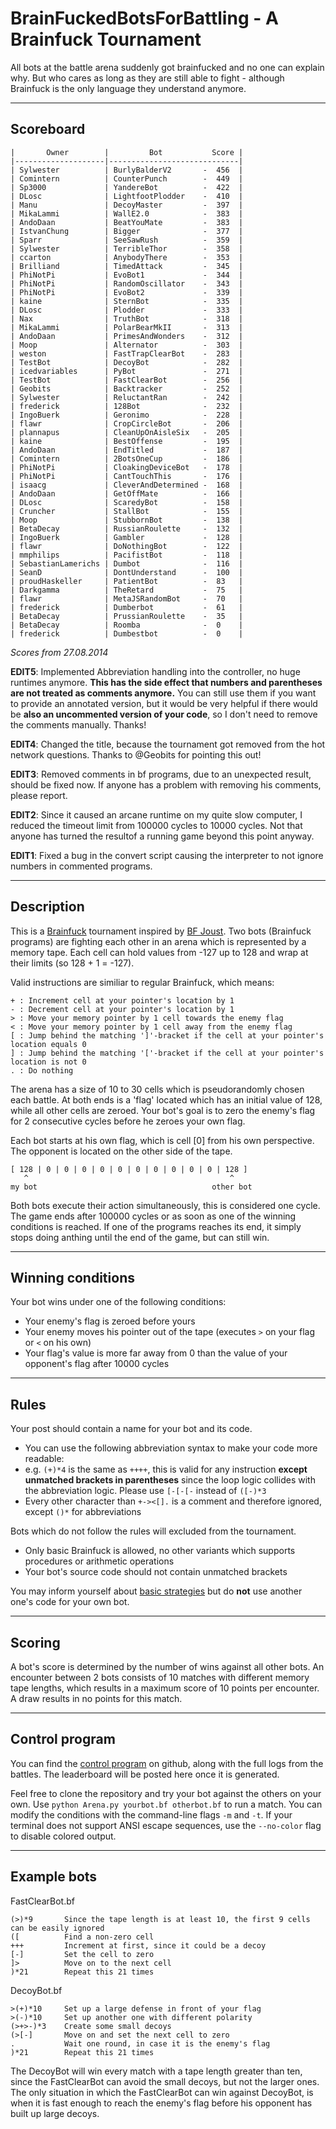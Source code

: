 BrainFuckedBotsForBattling - A Brainfuck Tournament
===================================================

All bots at the battle arena suddenly got brainfucked and no one can explain why. But who cares as long as they are still able to fight - although Brainfuck is the only language they understand anymore.

---

Scoreboard
----------

    |       Owner        |         Bot           Score |
    |--------------------|-----------------------------|
    | Sylwester          | BurlyBalderV2       -  456  |
    | Comintern          | CounterPunch        -  449  |
    | Sp3000             | YandereBot          -  422  |
    | DLosc              | LightfootPlodder    -  410  |
    | Manu               | DecoyMaster         -  397  |
    | MikaLammi          | WallE2.0            -  383  |
    | AndoDaan           | BeatYouMate         -  383  |
    | IstvanChung        | Bigger              -  377  |
    | Sparr              | SeeSawRush          -  359  |
    | Sylwester          | TerribleThor        -  358  |
    | ccarton            | AnybodyThere        -  353  |
    | Brilliand          | TimedAttack         -  345  |
    | PhiNotPi           | EvoBot1             -  344  |
    | PhiNotPi           | RandomOscillator    -  343  |
    | PhiNotPi           | EvoBot2             -  339  |
    | kaine              | SternBot            -  335  |
    | DLosc              | Plodder             -  333  |
    | Nax                | TruthBot            -  318  |
    | MikaLammi          | PolarBearMkII       -  313  |
    | AndoDaan           | PrimesAndWonders    -  312  |
    | Moop               | Alternator          -  303  |
    | weston             | FastTrapClearBot    -  283  |
    | TestBot            | DecoyBot            -  282  |
    | icedvariables      | PyBot               -  271  |
    | TestBot            | FastClearBot        -  256  |
    | Geobits            | Backtracker         -  252  |
    | Sylwester          | ReluctantRan        -  242  |
    | frederick          | 128Bot              -  232  |
    | IngoBuerk          | Geronimo            -  228  |
    | flawr              | CropCircleBot       -  206  |
    | plannapus          | CleanUpOnAisleSix   -  205  |
    | kaine              | BestOffense         -  195  |
    | AndoDaan           | EndTitled           -  187  |
    | Comintern          | 2BotsOneCup         -  186  |
    | PhiNotPi           | CloakingDeviceBot   -  178  |
    | PhiNotPi           | CantTouchThis       -  176  |
    | isaacg             | CleverAndDetermined -  168  |
    | AndoDaan           | GetOffMate          -  166  |
    | DLosc              | ScaredyBot          -  158  |
    | Cruncher           | StallBot            -  155  |
    | Moop               | StubbornBot         -  138  |
    | BetaDecay          | RussianRoulette     -  132  |
    | IngoBuerk          | Gambler             -  128  |
    | flawr              | DoNothingBot        -  122  |
    | mmphilips          | PacifistBot         -  118  |
    | SebastianLamerichs | Dumbot              -  116  |
    | SeanD              | DontUnderstand      -  100  |
    | proudHaskeller     | PatientBot          -  83   |
    | Darkgamma          | TheRetard           -  75   |
    | flawr              | MetaJSRandomBot     -  70   |
    | frederick          | Dumberbot           -  61   |
    | BetaDecay          | PrussianRoulette    -  35   |
    | BetaDecay          | Roomba              -  0    |
    | frederick          | Dumbestbot          -  0    |

_Scores from 27.08.2014_

__EDIT5__: Implemented Abbreviation handling into the controller, no huge runtimes anymore. __This has the side effect that numbers and parentheses are not treated as comments anymore.__ You can still use them if you want to provide an annotated version, but it would be very helpful if there would be __also an uncommented version of your code__, so I don't need to remove the comments manually. Thanks!

__EDIT4__: Changed the title, because the tournament got removed from the hot network questions. Thanks to @Geobits for pointing this out!

__EDIT3__: Removed comments in bf programs, due to an unexpected result, should be fixed now. If anyone has a problem with removing his comments, please report.

__EDIT2__: Since it caused an arcane runtime on my quite slow computer, I reduced the timeout limit from 100000 cycles to 10000 cycles. Not that anyone has turned the resultof a running game beyond this point anyway.

__EDIT1__: Fixed a bug in the convert script causing the interpreter to not ignore numbers in commented programs.

---

Description
-----------

This is a [Brainfuck](http://esolangs.org/wiki/Brainfuck) tournament inspired by [BF Joust](http://esolangs.org/wiki/BF_Joust). Two bots (Brainfuck programs) are fighting each other in an arena which is represented by a memory tape. Each cell can hold values from -127 up to 128 and wrap at their limits (so 128 + 1 = -127).

Valid instructions are similiar to regular Brainfuck, which means:

    + : Increment cell at your pointer's location by 1
    - : Decrement cell at your pointer's location by 1
    > : Move your memory pointer by 1 cell towards the enemy flag
    < : Move your memory pointer by 1 cell away from the enemy flag
    [ : Jump behind the matching ']'-bracket if the cell at your pointer's location equals 0
    ] : Jump behind the matching '['-bracket if the cell at your pointer's location is not 0
    . : Do nothing

The arena has a size of 10 to 30 cells which is pseudorandomly chosen each battle. At both ends is a 'flag' located which has an initial value of 128, while all other cells are zeroed. Your bot's goal is to zero the enemy's flag for 2 consecutive cycles before he zeroes your own flag.

Each bot starts at his own flag, which is cell [0] from his own perspective. The opponent is located on the other side of the tape.

	[ 128 | 0 | 0 | 0 | 0 | 0 | 0 | 0 | 0 | 0 | 0 | 128 ]
	   ^											 ^
	my bot										 other bot

Both bots execute their action simultaneously, this is considered one cycle. The game ends after 100000 cycles or as soon as one of the winning conditions is reached. If one of the programs reaches its end, it simply stops doing anthing until the end of the game, but can still win.

---

Winning conditions
------------------

Your bot wins under one of the following conditions:

* Your enemy's flag is zeroed before yours
* Your enemy moves his pointer out of the tape (executes `>` on your flag or `<` on his own)
* Your flag's value is more far away from 0 than the value of your opponent's flag after 10000 cycles

---

Rules
-----

Your post should contain a name for your bot and its code.

* You can use the following abbreviation syntax to make your code more readable:
 * e.g. `(+)*4` is the same as `++++`, this is valid for any instruction __except unmatched brackets in parentheses__ since the loop logic collides with the abbreviation logic. Please use `[-[-[-` instead of `([-)*3`
* Every other character than `+-><[].` is a comment and therefore ignored, except `()*` for abbreviations

Bots which do not follow the rules will excluded from the tournament.

* Only basic Brainfuck is allowed, no other variants which supports procedures or arithmetic operations
* Your bot's source code should not contain unmatched brackets

You may inform yourself about [basic strategies](http://esolangs.org/wiki/BF_Joust_strategies) but do __not__ use another one's code for your own bot.

---

Scoring
-------

A bot's score is determined by the number of wins against all other bots.
An encounter between 2 bots consists of 10 matches with different memory tape lengths, which results in a maximum score of 10 points per encounter.
A draw results in no points for this match.

---

Control program
---------------

You can find the [control program](https://github.com/redevined/brainfuck/tree/master/BrainFuckedBotsForBattling) on github, along with the full logs from the battles.
The leaderboard will be posted here once it is generated.

Feel free to clone the repository and try your bot against the others on your own. Use `python Arena.py yourbot.bf otherbot.bf` to run a match. You can modify the conditions with the command-line flags `-m` and `-t`. If your terminal does not support ANSI escape sequences, use the `--no-color` flag to disable colored output.

---

Example bots
------------

FastClearBot.bf

	(>)*9		Since the tape length is at least 10, the first 9 cells can be easily ignored
	([			Find a non-zero cell
	+++			Increment at first, since it could be a decoy
	[-]			Set the cell to zero
	]>			Move on to the next cell
	)*21		Repeat this 21 times

DecoyBot.bf

	>(+)*10		Set up a large defense in front of your flag
	>(-)*10		Set up another one with different polarity
	(>+>-)*3	Create some small decoys
	(>[-]		Move on and set the next cell to zero
	.			Wait one round, in case it is the enemy's flag
	)*21		Repeat this 21 times

The DecoyBot will win every match with a tape length greater than ten, since the FastClearBot can avoid the small decoys, but not the larger ones. The only situation in which the FastClearBot can win against DecoyBot, is when it is fast enough to reach the enemy's flag before his opponent has built up large decoys.
